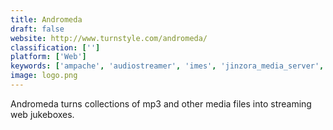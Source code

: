 ```yaml
---
title: Andromeda
draft: false 
website: http://www.turnstyle.com/andromeda/
classification: ['']
platform: ['Web']
keywords: ['ampache', 'audiostreamer', 'imes', 'jinzora_media_server', 'rara', 'sockso', 'subsonic', 'zeya', 'zina', 'fomori.org_cherrymusic', 'kplaylist', 'netjukebox', 'pulptunes', 'slimpd']
image: logo.png
---
```

Andromeda turns collections of mp3 and other media files into streaming web jukeboxes.